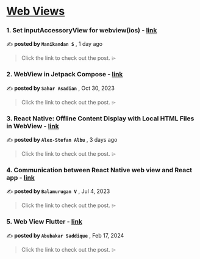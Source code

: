 
<h1><a href=https://medium.com/tag/webview/recommended target="_blank" rel="noopener noreferrer">Web Views</a></h1>
<h3>1. Set inputAccessoryView for webview(ios) - <a href=https://medium.com/@srinimani678/set-inputaccessoryview-for-webview-ios-c80415e57ccd?source=tag_recommended_feed---------0-84----------webview----------3aa699b2_915f_4ffc_8c4c_a5123e9314e6------- target="_blank" rel="noopener noreferrer">link</a></h3>

✍️ **posted by `Manikandan S`** <date> , 1 day ago</date>

<blockquote>Click the link to check out the post. ⌲</blockquote>

<h3>2. WebView in Jetpack Compose - <a href=https://medium.com/@sahar.asadian90/webview-in-jetpack-compose-71f237873c2e?source=tag_recommended_feed---------1-85----------webview----------3aa699b2_915f_4ffc_8c4c_a5123e9314e6------- target="_blank" rel="noopener noreferrer">link</a></h3>

✍️ **posted by `Sahar Asadian`** <date> , Oct 30, 2023</date>

<blockquote>Click the link to check out the post. ⌲</blockquote>

<h3>3. React Native: Offline Content Display with Local HTML Files in WebView - <a href=https://medium.com/yonder-techblog/react-native-offline-content-display-with-local-html-files-in-webview-7d22a0cf46fb?source=tag_recommended_feed---------2-84----------webview----------3aa699b2_915f_4ffc_8c4c_a5123e9314e6------- target="_blank" rel="noopener noreferrer">link</a></h3>

✍️ **posted by `Alex-Stefan Albu`** <date> , 3 days ago</date>

<blockquote>Click the link to check out the post. ⌲</blockquote>

<h3>4. Communication between React Native web view and React app - <a href=https://medium.com/@svbala99/communication-between-react-native-web-view-and-react-app-c0fb0af7e5a6?source=tag_recommended_feed---------3-85----------webview----------3aa699b2_915f_4ffc_8c4c_a5123e9314e6------- target="_blank" rel="noopener noreferrer">link</a></h3>

✍️ **posted by `Balamurugan V`** <date> , Jul 4, 2023</date>

<blockquote>Click the link to check out the post. ⌲</blockquote>

<h3>5. Web View Flutter - <a href=https://medium.com/@abubakarsaddqiuekhan/web-view-flutter-54a8a204f539?source=tag_recommended_feed---------4-84----------webview----------3aa699b2_915f_4ffc_8c4c_a5123e9314e6------- target="_blank" rel="noopener noreferrer">link</a></h3>

✍️ **posted by `Abubakar Saddique`** <date> , Feb 17, 2024</date>

<blockquote>Click the link to check out the post. ⌲</blockquote>

